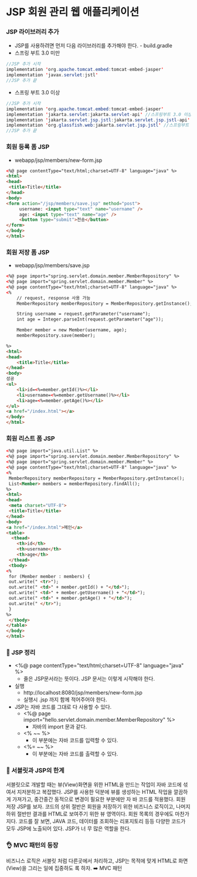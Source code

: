 
# JSP 회원 관리 웹 애플리케이션

### JSP 라이브러리 추가

- JSP를 사용하려면 먼저 다음 라이브러리를 추가해야 한다. - build.gradle
- 스프링 부트 3.0 미만
```java
//JSP 추가 시작
implementation 'org.apache.tomcat.embed:tomcat-embed-jasper'
implementation 'javax.servlet:jstl'
//JSP 추가 끝
```

- 스프링 부트 3.0 이상 
```java
//JSP 추가 시작
implementation 'org.apache.tomcat.embed:tomcat-embed-jasper'
implementation 'jakarta.servlet:jakarta.servlet-api' //스프링부트 3.0 이상
implementation 'jakarta.servlet.jsp.jstl:jakarta.servlet.jsp.jstl-api' //스프링부트3.0 이상
implementation 'org.glassfish.web:jakarta.servlet.jsp.jstl' //스프링부트 3.0 이상
//JSP 추가 끝
```

### 회원 등록 폼 JSP

- webapp/jsp/members/new-form.jsp

```html
<%@ page contentType="text/html;charset=UTF-8" language="java" %>
<html>
<head>
 <title>Title</title>
</head>
<body>
<form action="/jsp/members/save.jsp" method="post">
     username: <input type="text" name="username" />
     age: <input type="text" name="age" />
     <button type="submit">전송</button>
</form>
</body>
</html>
```

### 회원 저장 폼 JSP

- webapp/jsp/members/save.jsp

```html
<%@ page import="spring.servlet.domain.member.MemberRepository" %>
<%@ page import="spring.servlet.domain.member.Member" %>
<%@ page contentType="text/html;charset=UTF-8" language="java" %>
<%
    // request, response 사용 가능
    MemberRepository memberRepository = MemberRepository.getInstance();

    String username = request.getParameter("username");
    int age = Integer.parseInt(request.getParameter("age"));

    Member member = new Member(username, age);
    memberRepository.save(member);

%>
<html>
<head>
    <title>Title</title>
</head>
<body>
성공
<ul>
    <li>id=<%=member.getId()%></li>
    <li>username=<%=member.getUsername()%></li>
    <li>age=<%=member.getAge()%></li>
</ul>
<a href="/index.html"></a>
</body>
</html>
```

### 회원 리스트 폼 JSP

```html
<%@ page import="java.util.List" %>
<%@ page import="spring.servlet.domain.member.MemberRepository" %>
<%@ page import="spring.servlet.domain.member.Member" %>
<%@ page contentType="text/html;charset=UTF-8" language="java" %>
<%
 MemberRepository memberRepository = MemberRepository.getInstance();
 List<Member> members = memberRepository.findAll();
%>
<html>
<head>
 <meta charset="UTF-8">
 <title>Title</title>
</head>
<body>
<a href="/index.html">메인</a>
<table>
  <thead>
    <th>id</th>
    <th>username</th>
    <th>age</th>
 </thead>
 <tbody>
<%
 for (Member member : members) {
 out.write(" <tr>");
 out.write(" <td>" + member.getId() + "</td>");
 out.write(" <td>" + member.getUsername() + "</td>");
 out.write(" <td>" + member.getAge() + "</td>");
 out.write(" </tr>");
 }
%>
 </tbody>
</table>
</body>
</html>
```

### 💯 JSP 정리

- <%@ page contentType="text/html;charset=UTF-8" language="java" %>
  -  줄은 JSP문서라는 뜻이다. JSP 문서는 이렇게 시작해야 한다.
- 실행
  - http://localhost:8080/jsp/members/new-form.jsp
  - 실행시 .jsp 까지 함께 적어주어야 한다.
- JSP는 자바 코드를 그대로 다 사용할 수 있다.
  - <%@ page import="hello.servlet.domain.member.MemberRepository" %>
     - 자바의 import 문과 같다.
  - <% ~~ %>
     - 이 부분에는 자바 코드를 입력할 수 있다.
  - <%= ~~ %>
     - 이 부분에는 자바 코드를 출력할 수 있다.

### 👊 서블릿과 JSP의 한계

서블릿으로 개발할 때는 뷰(View)화면을 위한 HTML을 만드는 작업이 자바 코드에 섞여서 지저분하고 복잡했다.
JSP를 사용한 덕분에 뷰를 생성하는 HTML 작업을 깔끔하게 가져가고, 중간중간 동적으로 변경이 필요한 부분에만 자
바 코드를 적용했다.
회원 저장 JSP를 보자. 코드의 상위 절반은 회원을 저장하기 위한 비즈니스 로직이고, 나머지 하위 절반만 결과를
HTML로 보여주기 위한 뷰 영역이다. 회원 목록의 경우에도 마찬가지다.
코드를 잘 보면, JAVA 코드, 데이터를 조회하는 리포지토리 등등 다양한 코드가 모두 JSP에 노출되어 있다. JSP가 너
무 많은 역할을 한다. 

### 👌 MVC 패턴의 등장 
비즈니스 로직은 서블릿 처럼 다른곳에서 처리하고, JSP는 목적에 맞게 HTML로 화면(View)을 그리는 일에 집중하도
록 하자. ➡️ MVC 패턴 